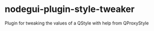 # nodegui-plugin-style-tweaker
Plugin for tweaking the values of a QStyle with help from QProxyStyle
